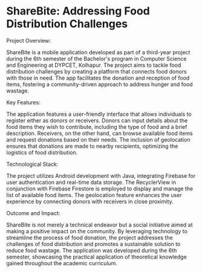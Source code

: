 # ShareBite: Addressing Food Distribution Challenges
Project Overview:

ShareBite is a mobile application developed as part of a third-year project during the 6th semester of the Bachelor's program in Computer Science and Engineering at DYPCET, Kolhapur. The project aims to tackle food distribution challenges by creating a platform that connects food donors with those in need. The app facilitates the donation and reception of food items, fostering a community-driven approach to address hunger and food wastage.

Key Features:

The application features a user-friendly interface that allows individuals to register either as donors or receivers. Donors can input details about the food items they wish to contribute, including the type of food and a brief description. Receivers, on the other hand, can browse available food items and request donations based on their needs. The inclusion of geolocation ensures that donations are made to nearby recipients, optimizing the logistics of food distribution.

Technological Stack:

The project utilizes Android development with Java, integrating Firebase for user authentication and real-time data storage. The RecyclerView in conjunction with Firebase Firestore is employed to display and manage the list of available food items. The geolocation feature enhances the user experience by connecting donors with receivers in close proximity.

Outcome and Impact:

ShareBite is not merely a technical endeavor but a social initiative aimed at making a positive impact on the community. By leveraging technology to streamline the process of food donation, the project addresses the challenges of food distribution and promotes a sustainable solution to reduce food wastage. The application was developed during the 6th semester, showcasing the practical application of theoretical knowledge gained throughout the academic curriculum.
